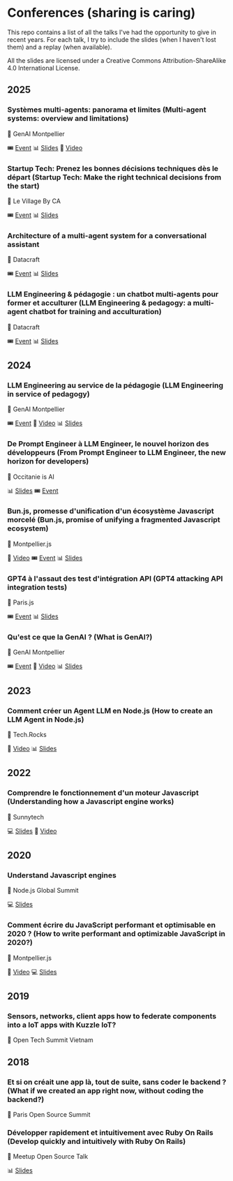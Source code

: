 # Conferences (sharing is caring)

This repo contains a list of all the talks I've had the opportunity to give in recent years.
For each talk, I try to include the slides (when I haven't lost them) and a replay (when available).

All the slides are licensed under a Creative Commons Attribution-ShareAlike 4.0 International License.

## 2025

### Systèmes multi-agents: panorama et limites (Multi-agent systems: overview and limitations)

🏢 GenAI Montpellier

🎟️ [Event](https://www.meetup.com/genai-mtp/events/306679072/) 📊 [Slides](https://docs.google.com/presentation/d/14XVxlLJUtw4Oh_PIqwoonvt_rl5CMFoWn2TKMKToPcs/edit) 🎥 [Video](https://www.youtube.com/watch?v=Q338mUHbuvI)

### Startup Tech: Prenez les bonnes décisions techniques dès le départ (Startup Tech: Make the right technical decisions from the start)

🏢 Le Village By CA

🎟️ [Event](https://www.linkedin.com/feed/update/urn:li:activity:7343206478079488003/) 📊 [Slides](https://docs.google.com/presentation/d/19YPDAw9rq4PopWOQAtpQJvD316buslPUV1uRBP2Wd5A/edit)

### Architecture of a multi-agent system for a conversational assistant

🏢 Datacraft

🎟️ [Event](https://datacraft.paris/event/architecture-of-a-multi-agent-system-for-a-conversational-assistant/) 📊 [Slides](https://docs.google.com/presentation/d/14XVxlLJUtw4Oh_PIqwoonvt_rl5CMFoWn2TKMKToPcs/edit)

### LLM Engineering & pédagogie : un chatbot multi-agents pour former et acculturer (LLM Engineering & pedagogy: a multi-agent chatbot for training and acculturation)

🏢 Datacraft

🎟️ [Event](https://datacraft.paris/event/llm-engineering-pedagogie-un-chatbot-multi-agents-pour-former-et-acculturer/) 📊 [Slides](https://docs.google.com/presentation/d/1xMHgEglZb4pjifjQRc-nSq-wq0Yjhs95We5b1U7gbJM/edit?usp=sharing)

## 2024

### LLM Engineering au service de la pédagogie (LLM Engineering in service of pedagogy)

🏢 GenAI Montpellier

🎟️ [Event](https://www.meetup.com/genai-mtp/events/301056247/) 🎥 [Video](https://www.youtube.com/watch?v=A3W812xwBDc) 📊 [Slides](https://docs.google.com/presentation/d/1UTSViccxSzTPHTw9e9toK8yrhN4GqBGhe1a73g8Cvac/edit)

### De Prompt Engineer à LLM Engineer, le nouvel horizon des développeurs (From Prompt Engineer to LLM Engineer, the new horizon for developers)

🏢 Occitanie is AI

📊 [Slides](https://docs.google.com/presentation/d/1HWj8LJovIhzOFKAYArOh6RH8uwylZmqdovS6QO1eg5I/edit) 🎟️ [Event](https://www.digital113.fr/event/occitanie-is-ai-le-lancement-a-montpellier/)

### Bun.js, promesse d'unification d'un écosystème Javascript morcelé (Bun.js, promise of unifying a fragmented Javascript ecosystem)

🏢 Montpellier.js

🎥 [Video](https://www.youtube.com/watch?v=kq0p5P6ONQ8) 🎟️ [Event](https://www.meetup.com/montpellierjs/events/299791738) 📊 [Slides](https://docs.google.com/presentation/d/1Zp-GfN9OAQJD0PsQknmSlbcqGtoE_gMjJX5DwegICWQ/edit)

### GPT4 à l'assaut des test d'intégration API (GPT4 attacking API integration tests)

🏢 Paris.js

🎟️ [Event](https://www.meetup.com/paris-js/events/300489890/) 📊 [Slides](https://docs.google.com/presentation/d/1yVl_iqu7GR6CeFqaGfebJZskeG0sgXUVIdtCQRUECVo/edit)

### Qu'est ce que la GenAI ? (What is GenAI?)

🏢 GenAI Montpellier

🎟️ [Event](https://www.meetup.com/fr-FR/genai-mtp/events/299154322/) 🎥 [Video](https://www.youtube.com/watch?v=fzZuNKKdZ9A) 📊 [Slides](https://docs.google.com/presentation/d/1dd5PnUZaLFA4CxwZTVKgNn20v0faSLXTAqyKueacSOg/edit?usp=sharing)

## 2023

### Comment créer un Agent LLM en Node.js (How to create an LLM Agent in Node.js)

🏢 Tech.Rocks

🎥 [Video](https://www.youtube.com/watch?v=c3RO6YOCdTY) 📊 [Slides](https://docs.google.com/presentation/d/1r-CUBj-9aYGZctkcZd19zM_U98qAxedGz9xHFyNDuqI/edit?)

## 2022

### Comprendre le fonctionnement d'un moteur Javascript (Understanding how a Javascript engine works)

🏢 Sunnytech

💻 [Slides](https://github.com/Aschen/understand-js-runtimes) 🎥 [Video](https://www.youtube.com/watch?v=fvJDX4da5Vs)

## 2020

### Understand Javascript engines

🏢 Node.js Global Summit

💻 [Slides](https://github.com/Aschen/understand-js-runtimes)

### Comment écrire du JavaScript performant et optimisable en 2020 ? (How to write performant and optimizable JavaScript in 2020?)

🏢 Montpellier.js

🎥 [Video](https://www.youtube.com/watch?v=E1hohefv8QI) 💻 [Slides](https://github.com/Aschen/understand-js-runtimes)

## 2019

### Sensors, networks, client apps how to federate components into a IoT apps with Kuzzle IoT?

🏢 Open Tech Summit Vietnam

## 2018

### Et si on créait une app là, tout de suite, sans coder le backend ? (What if we created an app right now, without coding the backend?)

🏢 Paris Open Source Summit

### Développer rapidement et intuitivement avec Ruby On Rails (Develop quickly and intuitively with Ruby On Rails)

🏢 Meetup Open Source Talk

📊 [Slides](https://docs.google.com/presentation/d/1TB8EUqjy2oEuYx7rgbbiYOT8tp94glbk1nGvgh-A6-8/edit)
